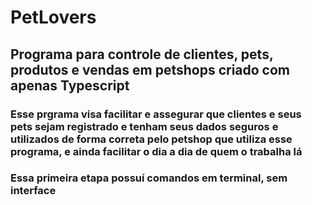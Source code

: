 <h1>PetLovers</h1>

<h2>Programa para controle de clientes, pets, produtos e vendas em petshops criado com apenas Typescript</h2>

<h3>Esse prgrama visa facilitar e assegurar que clientes e seus pets sejam registrado e tenham seus dados seguros e utilizados de forma correta pelo petshop que utiliza esse programa, e ainda facilitar o dia a dia de quem o trabalha lá</h3>
<h3>Essa primeira etapa possuí comandos em terminal, sem interface</h3>
